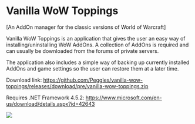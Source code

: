 # Vanilla WoW Toppings
[An AddOn manager for the classic versions of World of Warcraft]

Vanilla WoW Toppings is an application that gives the user an easy way of installing/uninstalling WoW AddOns. A collection of AddOns is required and can usually be downloaded from the forums of private servers.

The application also includes a simple way of backing up currently installed AddOns and game settings so the user can restore them at a later time.

Download link: https://github.com/Peggles/vanilla-wow-toppings/releases/download/pre/vanilla-wow-toppings.zip

Requires .NET Framework 4.5.2: https://www.microsoft.com/en-us/download/details.aspx?id=42643

<img src="http://www.deprivedgames.com/images/vanilla-wow-toppings/vanilla-wow-toppings-screenshot.png">
